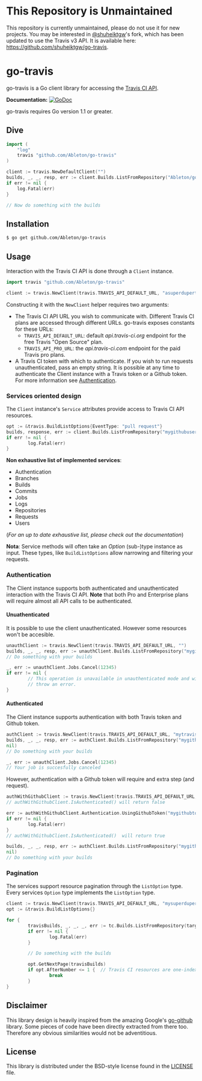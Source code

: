 # This Repository is Unmaintained

This repository is currently unmaintained, please do not use it for new projects. You may
be interested in [@shuheiktgw](https://github.com/shuheiktgw)'s fork, which has been
updated to use the Travis v3 API. It is available here:
https://github.com/shuheiktgw/go-travis.

# go-travis

go-travis is a Go client library for accessing the [Travis CI API](http://docs.travis-ci.com/api/).

**Documentation:** [![GoDoc](https://godoc.org/github.com/Ableton/go-travis/travis?status.svg)](https://godoc.org/github.com/Ableton/go-travis)

go-travis requires Go version 1.1 or greater.

## Dive

```go
import (
    "log"
    travis "github.com/Ableton/go-travis"
)

client := travis.NewDefaultClient("")
builds, _, _, resp, err := client.Builds.ListFromRepository("Ableton/go-travis", nil)
if err != nil {
    log.Fatal(err)
}

// Now do something with the builds
```

## Installation

```bash
$ go get github.com/Ableton/go-travis
```

## Usage

Interaction with the Travis CI API is done through a `Client` instance.

```go
import travis "github.com/Ableton/go-travis"

client := travis.NewClient(travis.TRAVIS_API_DEFAULT_URL, "asuperdupertoken")
```

Constructing it with the ``NewClient`` helper requires two arguments:
* The Travis CI API URL you wish to communicate with. Different Travis CI plans are accessed through different URLs. go-travis exposes constants for these URLs:
  * ``TRAVIS_API_DEFAULT_URL``: default *api.travis-ci.org* endpoint for the free Travis "Open Source" plan.
  * ``TRAVIS_API_PRO_URL``: the *api.travis-ci.com* endpoint for the paid Travis pro plans.
* A Travis CI token with which to authenticate. If you wish to run requests unauthenticated, pass an empty string. It is possible at any time to authenticate the Client instance with a Travis token or a Github token. For more information see [Authentication]().


### Services oriented design

The ``Client`` instance's ``Service`` attributes provide access to Travis CI API resources.

```go
opt := &travis.BuildListOptions{EventType: "pull request"}
builds, response, err := client.Builds.ListFromRepository("mygithubuser/mygithubrepo", opt)
if err != nil {
        log.Fatal(err)
}
```

**Non exhaustive list of implemented services**:
+ Authentication
+ Branches
+ Builds
+ Commits
+ Jobs
+ Logs
+ Repositories
+ Requests
+ Users

(*For an up to date exhaustive list, please check out the documentation*)


**Nota**: Service methods will often take an *Option* (sub-)type instance as input. These types, like ``BuildListOptions`` allow narrowing and filtering your requests.


### Authentication

The Client instance supports both authenticated and unauthenticated interaction with the Travis CI API. **Note** that both Pro and Enterprise plans will require almost all API calls to be authenticated.


#### Unuathenticated

It is possible to use the client unauthenticated. However some resources won't be accesible.

```go
unauthClient := travis.NewClient(travis.TRAVIS_API_DEFAULT_URL, "")
builds, _, _, resp, err := unauthClient.Builds.ListFromRepository("mygithubuser/myopensourceproject", nil)
// Do something with your builds

_, err := unauthClient.Jobs.Cancel(12345)
if err != nil {
        // This operation is unavailable in unauthenticated mode and will
        // throw an error.
}
```

#### Authenticated

The Client instance supports authentication with both Travis token and Github token.

```go
authClient := travis.NewClient(travis.TRAVIS_API_DEFAULT_URL, "mytravistoken")
builds, _, _, resp, err := authClient.Builds.ListFromRepository("mygithubuser/myopensourceproject",
nil)
// Do something with your builds

_, err := unauthClient.Jobs.Cancel(12345)
// Your job is succesfully canceled
```

However, authentication with a Github token will require and extra step (and request).

```go
authWithGithubClient := travis.NewClient(travis.TRAVIS_API_DEFAULT_URL, "")
// authWithGithubClient.IsAuthenticated() will return false

err := authWithGithubClient.Authentication.UsingGithubToken("mygithubtoken")
if err != nil {
        log.Fatal(err)
}
// authWithGithubClient.IsAuthenticated()  will return true

builds, _, _, resp, err := authClient.Builds.ListFromRepository("mygithubuser/myopensourceproject",
nil)
// Do something with your builds
```


### Pagination

The services support resource pagination through the `ListOption` type. Every services `Option` type implements the `ListOption` type.

```go
client := travis.NewClient(travis.TRAVIS_API_DEFAULT_URL, "mysuperdupertoken")
opt := &travis.BuildListOptions{}

for {
        travisBuilds, _, _, _, err := tc.Builds.ListFromRepository(target, opt)
        if err != nil {
                log.Fatal(err)
        }

        // Do something with the builds

        opt.GetNextPage(travisBuilds)
        if opt.AfterNumber <= 1 {  // Travis CI resources are one-indexed (not zero-indexed)
                break
        }
}
```

## Disclaimer

This library design is heavily inspired from the amazing Google's [go-github](https://github.com/google/go-github) library. Some pieces of code have been directly extracted from there too. Therefore any obvious similarities would not be adventitious.

## License

This library is distributed under the BSD-style license found in the [LICENSE](./LICENSE)
file.
